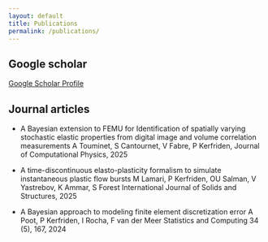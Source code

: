 ```yaml
---
layout: default
title: Publications
permalink: /publications/
---
```


## Google scholar

[Google Scholar Profile](https://scholar.google.com/citations?hl=en&user=EV2wmsgAAAAJ&view_op=list_works&sortby=pubdate)

## Journal articles

- A Bayesian extension to FEMU for Identification of spatially varying stochastic elastic properties from digital image and volume correlation measurements
A Touminet, S Cantournet, V Fabre, P Kerfriden, Journal of Computational Physics, 2025

- A time-discontinuous elasto-plasticity formalism to simulate instantaneous plastic flow bursts
M Lamari, P Kerfriden, OU Salman, V Yastrebov, K Ammar, S Forest
International Journal of Solids and Structures,	2025

- A Bayesian approach to modeling finite element discretization error
A Poot, P Kerfriden, I Rocha, F van der Meer
Statistics and Computing 34 (5), 167, 2024
